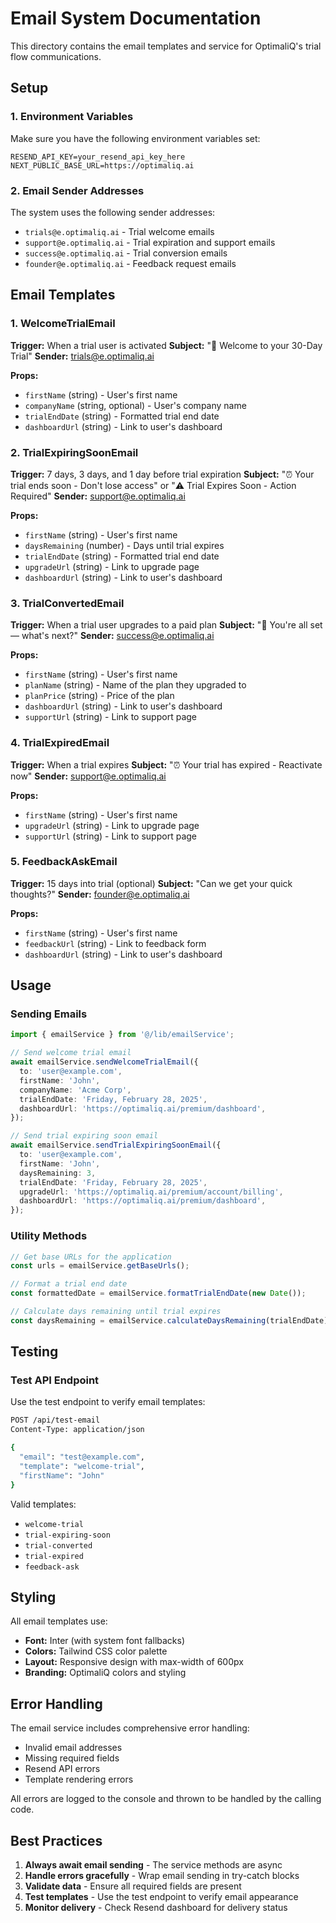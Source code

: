 # Email System Documentation

This directory contains the email templates and service for OptimaliQ's trial flow communications.

## Setup

### 1. Environment Variables
Make sure you have the following environment variables set:
```env
RESEND_API_KEY=your_resend_api_key_here
NEXT_PUBLIC_BASE_URL=https://optimaliq.ai
```

### 2. Email Sender Addresses
The system uses the following sender addresses:
- `trials@e.optimaliq.ai` - Trial welcome emails
- `support@e.optimaliq.ai` - Trial expiration and support emails
- `success@e.optimaliq.ai` - Trial conversion emails
- `founder@e.optimaliq.ai` - Feedback request emails

## Email Templates

### 1. WelcomeTrialEmail
**Trigger:** When a trial user is activated
**Subject:** "🎉 Welcome to your 30-Day Trial"
**Sender:** trials@e.optimaliq.ai

**Props:**
- `firstName` (string) - User's first name
- `companyName` (string, optional) - User's company name
- `trialEndDate` (string) - Formatted trial end date
- `dashboardUrl` (string) - Link to user's dashboard

### 2. TrialExpiringSoonEmail
**Trigger:** 7 days, 3 days, and 1 day before trial expiration
**Subject:** "⏰ Your trial ends soon - Don't lose access" or "⚠️ Trial Expires Soon - Action Required"
**Sender:** support@e.optimaliq.ai

**Props:**
- `firstName` (string) - User's first name
- `daysRemaining` (number) - Days until trial expires
- `trialEndDate` (string) - Formatted trial end date
- `upgradeUrl` (string) - Link to upgrade page
- `dashboardUrl` (string) - Link to user's dashboard

### 3. TrialConvertedEmail
**Trigger:** When a trial user upgrades to a paid plan
**Subject:** "🚀 You're all set — what's next?"
**Sender:** success@e.optimaliq.ai

**Props:**
- `firstName` (string) - User's first name
- `planName` (string) - Name of the plan they upgraded to
- `planPrice` (string) - Price of the plan
- `dashboardUrl` (string) - Link to user's dashboard
- `supportUrl` (string) - Link to support page

### 4. TrialExpiredEmail
**Trigger:** When a trial expires
**Subject:** "⏰ Your trial has expired - Reactivate now"
**Sender:** support@e.optimaliq.ai

**Props:**
- `firstName` (string) - User's first name
- `upgradeUrl` (string) - Link to upgrade page
- `supportUrl` (string) - Link to support page

### 5. FeedbackAskEmail
**Trigger:** 15 days into trial (optional)
**Subject:** "Can we get your quick thoughts?"
**Sender:** founder@e.optimaliq.ai

**Props:**
- `firstName` (string) - User's first name
- `feedbackUrl` (string) - Link to feedback form
- `dashboardUrl` (string) - Link to user's dashboard

## Usage

### Sending Emails
```typescript
import { emailService } from '@/lib/emailService';

// Send welcome trial email
await emailService.sendWelcomeTrialEmail({
  to: 'user@example.com',
  firstName: 'John',
  companyName: 'Acme Corp',
  trialEndDate: 'Friday, February 28, 2025',
  dashboardUrl: 'https://optimaliq.ai/premium/dashboard',
});

// Send trial expiring soon email
await emailService.sendTrialExpiringSoonEmail({
  to: 'user@example.com',
  firstName: 'John',
  daysRemaining: 3,
  trialEndDate: 'Friday, February 28, 2025',
  upgradeUrl: 'https://optimaliq.ai/premium/account/billing',
  dashboardUrl: 'https://optimaliq.ai/premium/dashboard',
});
```

### Utility Methods
```typescript
// Get base URLs for the application
const urls = emailService.getBaseUrls();

// Format a trial end date
const formattedDate = emailService.formatTrialEndDate(new Date());

// Calculate days remaining until trial expires
const daysRemaining = emailService.calculateDaysRemaining(trialEndDate);
```

## Testing

### Test API Endpoint
Use the test endpoint to verify email templates:

```bash
POST /api/test-email
Content-Type: application/json

{
  "email": "test@example.com",
  "template": "welcome-trial",
  "firstName": "John"
}
```

Valid templates:
- `welcome-trial`
- `trial-expiring-soon`
- `trial-converted`
- `trial-expired`
- `feedback-ask`

## Styling

All email templates use:
- **Font:** Inter (with system font fallbacks)
- **Colors:** Tailwind CSS color palette
- **Layout:** Responsive design with max-width of 600px
- **Branding:** OptimaliQ colors and styling

## Error Handling

The email service includes comprehensive error handling:
- Invalid email addresses
- Missing required fields
- Resend API errors
- Template rendering errors

All errors are logged to the console and thrown to be handled by the calling code.

## Best Practices

1. **Always await email sending** - The service methods are async
2. **Handle errors gracefully** - Wrap email sending in try-catch blocks
3. **Validate data** - Ensure all required fields are present
4. **Test templates** - Use the test endpoint to verify email appearance
5. **Monitor delivery** - Check Resend dashboard for delivery status 